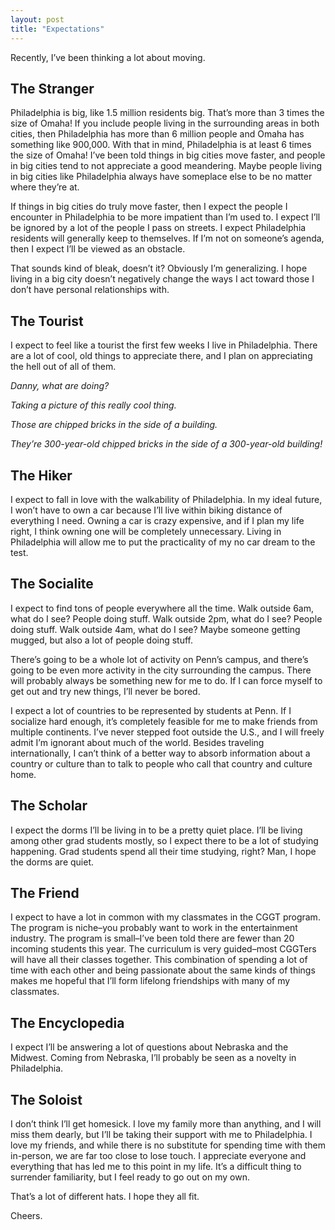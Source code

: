 ```yaml
---
layout: post
title: "Expectations"
---
```


Recently, I’ve been thinking a lot about moving.

## The Stranger

Philadelphia is big, like 1.5 million residents big. That’s more than 3 times the size of Omaha! If you include people living in the surrounding areas in both cities, then Philadelphia has more than 6 million people and Omaha has something like 900,000. With that in mind, Philadelphia is at least 6 times the size of Omaha! I’ve been told things in big cities move faster, and people in big cities tend to not appreciate a good meandering. Maybe people living in big cities like Philadelphia always have someplace else to be no matter where they’re at.

If things in big cities do truly move faster, then I expect the people I encounter in Philadelphia to be more impatient than I’m used to. I expect I’ll be ignored by a lot of the people I pass on streets. I expect Philadelphia residents will generally keep to themselves. If I’m not on someone’s agenda, then I expect I’ll be viewed as an obstacle.

That sounds kind of bleak, doesn’t it? Obviously I’m generalizing. I hope living in a big city doesn’t negatively change the ways I act toward those I don’t have personal relationships with.

## The Tourist

I expect to feel like a tourist the first few weeks I live in Philadelphia. There are a lot of cool, old things to appreciate there, and I plan on appreciating the hell out of all of them.

*Danny, what are doing?*

*Taking a picture of this really cool thing.*

*Those are chipped bricks in the side of a building.*

*They’re 300-year-old chipped bricks in the side of a 300-year-old building!*

## The Hiker

I expect to fall in love with the walkability of Philadelphia. In my ideal future, I won’t have to own a car because I’ll live within biking distance of everything I need. Owning a car is crazy expensive, and if I plan my life right, I think owning one will be completely unnecessary. Living in Philadelphia will allow me to put the practicality of my no car dream to the test.

## The Socialite

I expect to find tons of people everywhere all the time. Walk outside 6am, what do I see? People doing stuff. Walk outside 2pm, what do I see? People doing stuff. Walk outside 4am, what do I see? Maybe someone getting mugged, but also a lot of people doing stuff.

There’s going to be a whole lot of activity on Penn’s campus, and there’s going to be even more activity in the city surrounding the campus. There will probably always be something new for me to do. If I can force myself to get out and try new things, I’ll never be bored.

I expect a lot of countries to be represented by students at Penn. If I socialize hard enough, it’s completely feasible for me to make friends from multiple continents. I’ve never stepped foot outside the U.S., and I will freely admit I’m ignorant about much of the world. Besides traveling internationally, I can’t think of a better way to absorb information about a country or culture than to talk to people who call that country and culture home.

## The Scholar

I expect the dorms I’ll be living in to be a pretty quiet place. I’ll be living among other grad students mostly, so I expect there to be a lot of studying happening. Grad students spend all their time studying, right? Man, I hope the dorms are quiet.

## The Friend

I expect to have a lot in common with my classmates in the CGGT program. The program is niche–you probably want to work in the entertainment industry. The program is small–I’ve been told there are fewer than 20 incoming students this year. The curriculum is very guided–most CGGTers will have all their classes together. This combination of spending a lot of time with each other and being passionate about the same kinds of things makes me hopeful that I’ll form lifelong friendships with many of my classmates.

## The Encyclopedia

I expect I’ll be answering a lot of questions about Nebraska and the Midwest. Coming from Nebraska, I’ll probably be seen as a novelty in Philadelphia.

## The Soloist

I don’t think I’ll get homesick. I love my family more than anything, and I will miss them dearly, but I’ll be taking their support with me to Philadelphia. I love my friends, and while there is no substitute for spending time with them in-person, we are far too close to lose touch. I appreciate everyone and everything that has led me to this point in my life. It’s a difficult thing to surrender familiarity, but I feel ready to go out on my own.

That’s a lot of different hats. I hope they all fit.

Cheers.
